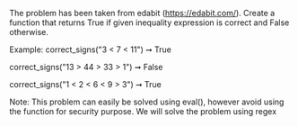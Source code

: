 The problem has been taken from edabit (https://edabit.com/). Create a function that returns True if given inequality expression is correct and False otherwise. 

Example: correct_signs("3 < 7 < 11") ➞ True

correct_signs("13 > 44 > 33 > 1") ➞ False

correct_signs("1 < 2 < 6 < 9 > 3") ➞ True

Note: This problem can easily be solved using eval(), however avoid using the function for security purpose. We will solve the problem using regex
